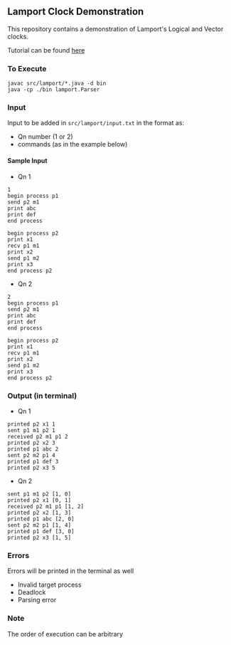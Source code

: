 ## Lamport Clock Demonstration
This repository contains a demonstration of Lamport's Logical and Vector clocks.

Tutorial can be found [here](https://github.com/dev-ritik/distributed_clocks/blob/master/Tut.docx)

### To Execute
```
javac src/lamport/*.java -d bin
java -cp ./bin lamport.Parser
```
    
### Input
Input to be added in `src/lamport/input.txt` in the format as:
- Qn number (1 or 2)
- commands (as in the example below)

#### Sample Input
- Qn 1
```
1
begin process p1
send p2 m1
print abc
print def
end process

begin process p2
print x1
recv p1 m1
print x2
send p1 m2
print x3
end process p2
```

- Qn  2
```
2
begin process p1
send p2 m1
print abc
print def
end process

begin process p2
print x1
recv p1 m1
print x2
send p1 m2
print x3
end process p2
```

### Output (in terminal)
- Qn 1
```
printed p2 x1 1
sent p1 m1 p2 1
received p2 m1 p1 2
printed p2 x2 3
printed p1 abc 2
sent p2 m2 p1 4
printed p1 def 3
printed p2 x3 5
```

- Qn 2
```
sent p1 m1 p2 [1, 0]
printed p2 x1 [0, 1]
received p2 m1 p1 [1, 2]
printed p2 x2 [1, 3]
printed p1 abc [2, 0]
sent p2 m2 p1 [1, 4]
printed p1 def [3, 0]
printed p2 x3 [1, 5]
```

### Errors
Errors will be printed in the terminal as well
- Invalid target process
- Deadlock
- Parsing error


### Note
The order of execution can be arbitrary
